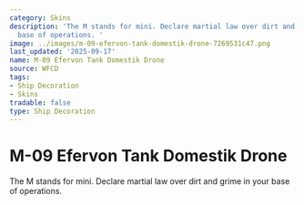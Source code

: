 ```yaml
---
category: Skins
description: 'The M stands for mini. Declare martial law over dirt and grime in your
  base of operations. '
image: ../images/m-09-efervon-tank-domestik-drone-7269531c47.png
last_updated: '2025-09-17'
name: M-09 Efervon Tank Domestik Drone
source: WFCD
tags:
- Ship Decoration
- Skins
tradable: false
type: Ship Decoration
---
```


# M-09 Efervon Tank Domestik Drone

The M stands for mini. Declare martial law over dirt and grime in your base of operations. 

